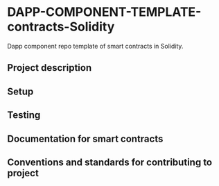 # DAPP-COMPONENT-TEMPLATE-contracts-Solidity
Dapp component repo template of smart contracts in Solidity.

## Project description

## Setup

## Testing

## Documentation for smart contracts

## Conventions and standards for contributing to project
